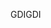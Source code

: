 <span data-ttu-id="b3fbe-101">GDI</span><span class="sxs-lookup"><span data-stu-id="b3fbe-101">GDI</span></span>